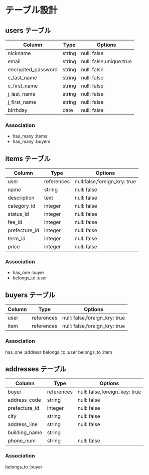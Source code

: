 # テーブル設計

## users テーブル

| Column             | Type   | Options                 |
| ------------------ | ------ | ----------------------- |
| nickname           | string | null: false             |
| email              | string | null: false,unique:true |
| encrypted_password | string | null: false             |
| c_last_name        | string | null: false             |
| c_first_name       | string | null: false             |
| j_last_name        | string | null: false             |
| j_first_name       | string | null: false             |
| birthday           | date   | null: false             |

### Association

- has_many :items
- has_many :buyers

## items テーブル

| Column        | Type       | Options                      |
| ------------- | ---------- | ---------------------------- |
| user          | references | null:false,foreign_kry: true |
| name          | string     | null: false                  |
| description   | text       | null: false                  |
| category_id   | integer    | null: false                  |
| status_id     | integer    | null: false                  |
| fee_id        | integer    | null: false                  |
| prefecture_id | integer    | null: false                  |
| term_id       | integer    | null: false                  |
| price         | integer    | null: false                  |

### Association

- has_one :buyer
- belongs_to :user

## buyers テーブル

| Column | Type       | Options                       |
| ------ | ---------- | ----------------------------- |
| user   | references | null: false,foreign_kry: true |
| item   | references | null: false,foreign_kry: true |

### Association

has_one :address
belongs_to :user
belongs_to :item

## addresses テーブル

| Column        | Type       | Options                       |
| ------------- | ---------- | ----------------------------- |
| buyer         | references | null: false,foreign_key: true |
| address_code  | string     | null: false                   |
| prefecture_id | integer    | null: false                   |
| city          | string     | null: false                   |
| address_line  | string     | null: false                   |
| building_name | string     |                               |
| phone_num     | string     | null: false                   |

### Association

belongs_to :buyer
